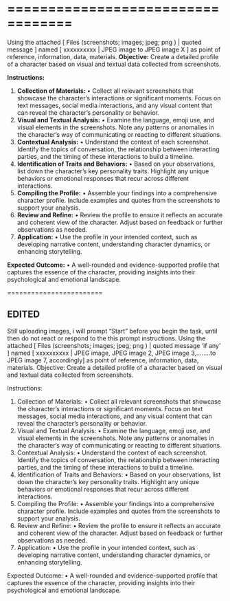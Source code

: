 ==================================
================================

Using the attached [ Files (screenshots; images; jpeg; png ) | quoted message ] named [ xxxxxxxxxx | JPEG image to  JPEG image X ] as point of reference, information, data, materials. 
**Objective:** Create a detailed profile of a character based on visual and textual data collected from screenshots.

**Instructions:**
1.	**Collection of Materials:**
•	Collect all relevant screenshots that showcase the character’s interactions or significant moments. Focus on text messages, social media interactions, and any visual content that can reveal the character’s personality or behavior.
2.	**Visual and Textual Analysis:**
•	Examine the language, emoji use, and visual elements in the screenshots. Note any patterns or anomalies in the character’s way of communicating or reacting to different situations.
3.	**Contextual Analysis:**
•	Understand the context of each screenshot. Identify the topics of conversation, the relationship between interacting parties, and the timing of these interactions to build a timeline.
4.	**Identification of Traits and Behaviors:**
•	Based on your observations, list down the character’s key personality traits. Highlight any unique behaviors or emotional responses that recur across different interactions.
5.	**Compiling the Profile:**
•	Assemble your findings into a comprehensive character profile. Include examples and quotes from the screenshots to support your analysis.
6.	**Review and Refine:**
•	Review the profile to ensure it reflects an accurate and coherent view of the character. Adjust based on feedback or further observations as needed.
7.	**Application:**
•	Use the profile in your intended context, such as developing narrative content, understanding character dynamics, or enhancing storytelling.

**Expected Outcome:**
•	A well-rounded and evidence-supported profile that captures the essence of the character, providing insights into their psychological and emotional landscape.


========================

## EDITED 

Still uploading images, i will prompt “Start” before you begin the task, until then do not react or respond to the this prompt instructions.
Using the attached [ Files (screenshots; images; jpeg; png ) | quoted message ‘if any’ ] named [ xxxxxxxxxx | JPEG image, JPEG image 2, JPEG image 3,……..to  JPEG image 7, accordingly] as point of reference, information, data, materials. 
Objective: Create a detailed profile of a character based on visual and textual data collected from screenshots.

Instructions:
1.	Collection of Materials:
•	Collect all relevant screenshots that showcase the character’s interactions or significant moments. Focus on text messages, social media interactions, and any visual content that can reveal the character’s personality or behavior.
2.	Visual and Textual Analysis:
•	Examine the language, emoji use, and visual elements in the screenshots. Note any patterns or anomalies in the character’s way of communicating or reacting to different situations.
3.	Contextual Analysis:
•	Understand the context of each screenshot. Identify the topics of conversation, the relationship between interacting parties, and the timing of these interactions to build a timeline.
4.	Identification of Traits and Behaviors:
•	Based on your observations, list down the character’s key personality traits. Highlight any unique behaviors or emotional responses that recur across different interactions.
5.	Compiling the Profile:
•	Assemble your findings into a comprehensive character profile. Include examples and quotes from the screenshots to support your analysis.
6.	Review and Refine:
•	Review the profile to ensure it reflects an accurate and coherent view of the character. Adjust based on feedback or further observations as needed.
7.	Application:
•	Use the profile in your intended context, such as developing narrative content, understanding character dynamics, or enhancing storytelling.

Expected Outcome:
•	A well-rounded and evidence-supported profile that captures the essence of the character, providing insights into their psychological and emotional landscape.